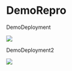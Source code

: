 # DemoRepro
DemoDeployment

<a href="https://portal.azure.com/#create/Microsoft.Template/uri/https%3A%2F%2Fraw.githubusercontent.com%2Friteshgrover%2FDemoReproc%2Fmaster%2Fazuredeploy.json">
    <img src="https://camo.githubusercontent.com/9285dd3998997a0835869065bb15e5d500475034/687474703a2f2f617a7572656465706c6f792e6e65742f6465706c6f79627574746f6e2e706e67" data-canonical-src="http://azuredeploy.net/deploybutton.png" style="max-width:100%;">
</a>

DemoDeployment2

<a href="https://portal.azure.com/#create/Microsoft.Template/uri/https%3A%2F%2Fraw.githubusercontent.com%2Friteshgrover%2FDemoReproc%2Fmaster%2Fazuredeploy.json">
    <img src="https://camo.githubusercontent.com/9285dd3998997a0835869065bb15e5d500475034/687474703a2f2f617a7572656465706c6f792e6e65742f6465706c6f79627574746f6e2e706e67" data-canonical-src="http://azuredeploy.net/deploybutton.png" style="max-width:100%;">
</a>
